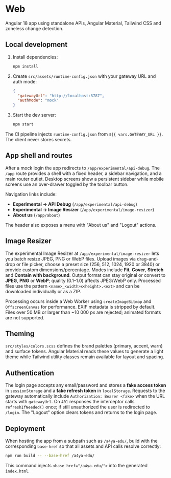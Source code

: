 # Web

Angular 18 app using standalone APIs, Angular Material, Tailwind CSS and zoneless change detection.

## Local development

1. Install dependencies:
   ```bash
   npm install
   ```
2. Create `src/assets/runtime-config.json` with your gateway URL and auth mode:
   ```json
   {
     "gatewayUrl": "http://localhost:8787",
     "authMode": "mock"
   }
   ```
3. Start the dev server:
   ```bash
   npm start
   ```

The CI pipeline injects `runtime-config.json` from `${{ vars.GATEWAY_URL }}`. The client never stores secrets.

## App shell and routes

After a mock login the app redirects to `/app/experimental/api-debug`. The `/app` route provides a shell with a fixed header, a sidebar navigation, and a main router outlet. Desktop screens show a persistent sidebar while mobile screens use an over-drawer toggled by the toolbar button.

Navigation links include:

- **Experimental → API Debug** (`/app/experimental/api-debug`)
- **Experimental → Image Resizer** (`/app/experimental/image-resizer`)
- **About us** (`/app/about`)

The header also exposes a menu with "About us" and "Logout" actions.

## Image Resizer

The experimental Image Resizer at `/app/experimental/image-resizer` lets you batch resize JPEG, PNG or WebP files. Upload images via drag-and-drop or file picker, choose a preset size (256, 512, 1024, 1920 or 3840) or provide custom dimensions/percentage. Modes include **Fit**, **Cover**, **Stretch** and **Contain with background**. Output format can stay original or convert to **JPEG**, **PNG** or **WebP**; quality (0.1–1.0) affects JPEG/WebP only. Processed files use the pattern `<name>_<width>x<height>.<ext>` and can be downloaded individually or as a ZIP.

Processing occurs inside a Web Worker using `createImageBitmap` and `OffscreenCanvas` for performance. EXIF metadata is stripped by default. Files over 50 MB or larger than ~10 000 px are rejected; animated formats are not supported.

## Theming

`src/styles/colors.scss` defines the brand palettes (primary, accent, warn) and surface tokens. Angular Material reads these values to generate a light theme while Tailwind utility classes remain available for layout and spacing.

## Authentication

The login page accepts any email/password and stores a **fake access token** in
`sessionStorage` and a **fake refresh token** in `localStorage`. Requests to the
gateway automatically include `Authorization: Bearer <fake>` when the URL starts
with `gatewayUrl`. On `401` responses the interceptor calls `refreshIfNeeded()`
once; if still unauthorized the user is redirected to `/login`. The "Logout" option clears tokens and returns to the login page.

## Deployment

When hosting the app from a subpath such as `/a4ya-edu/`, build with the corresponding `base-href` so that all assets and API calls resolve correctly:

```bash
npm run build -- --base-href /a4ya-edu/
```

This command injects `<base href="/a4ya-edu/">` into the generated `index.html`.
